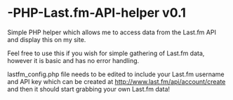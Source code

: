 # -PHP-Last.fm-API-helper v0.1
Simple PHP helper which allows me to access data from the Last.fm API and display this on my site.

Feel free to use this if you wish for simple gathering of Last.fm data, however it is basic and has no error handling.

lastfm_config.php file needs to be edited to include your Last.fm username and API key which can be created at http://www.last.fm/api/account/create and then it should start grabbing your own Last.fm data!
